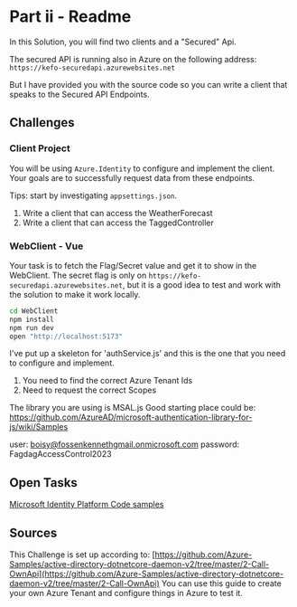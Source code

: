 # Part ii - Readme

In this Solution, you will find two clients and a "Secured" Api.

The secured API is running also in Azure on the following address:
`https://kefo-securedapi.azurewebsites.net`

But I have provided you with the source code so you can write
a client that speaks to the Secured API Endpoints.

## Challenges

### Client Project

You will be using `Azure.Identity` to configure and implement the client.
Your goals are to successfully request data from these endpoints.

Tips: start by investigating `appsettings.json`.

1. Write a client that can access the WeatherForecast
2. Write a client that can access the TaggedController

### WebClient - Vue

Your task is to fetch the Flag/Secret value and get it to show in the WebClient.
The secret flag is only on `https://kefo-securedapi.azurewebsites.net`,
but it is a good idea to test and work with the solution to make it work locally.

```sh
cd WebClient
npm install
npm run dev
open "http://localhost:5173"
```

I've put up a skeleton for 'authService.js' and this is the 
one that you need to configure and implement.

1. You need to find the correct Azure Tenant Ids
2. Need to request the correct Scopes

The library you are using is MSAL.js
Good starting place could be: https://github.com/AzureAD/microsoft-authentication-library-for-js/wiki/Samples

user: boisy@fossenkennethgmail.onmicrosoft.com
password: FagdagAccessControl2023

## Open Tasks

[Microsoft Identity Platform Code samples](https://learn.microsoft.com/en-us/azure/active-directory/develop/sample-v2-code)

## Sources

This Challenge is set up according to:
[https://github.com/Azure-Samples/active-directory-dotnetcore-daemon-v2/tree/master/2-Call-OwnApi](https://github.com/Azure-Samples/active-directory-dotnetcore-daemon-v2/tree/master/2-Call-OwnApi)
You can use this guide to create your own Azure Tenant and configure things in Azure to test it.

